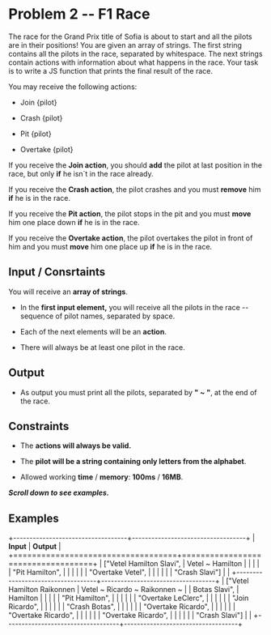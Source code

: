Problem 2 -- F1 Race
====================

The race for the Grand Prix title of Sofia is about to start and all the
pilots are in their positions! You are given an array of strings. The
first string contains all the pilots in the race, separated by
whitespace. The next strings contain actions with information about what
happens in the race. Your task is to write a JS function that prints the
final result of the race.

You may receive the following actions:

-   Join {pilot}

-   Crash {pilot}

-   Pit {pilot}

-   Overtake {pilot}

If you receive the **Join action**, you should **add** the pilot at last
position in the race, but only **if** he isn\`t in the race already.

If you receive the **Crash action**, the pilot crashes and you must
**remove** him **if** he is in the race.

If you receive the **Pit action**, the pilot stops in the pit and you
must **move** him one place down **if** he is in the race.

If you receive the **Overtake action**, the pilot overtakes the pilot in
front of him and you must **move** him one place up **if** he is in the
race.

Input / Consrtaints
-------------------

You will receive an **array of strings**.

-   In the **first input element,** you will receive all the pilots in
    the race -- sequence of pilot names, separated by space.

-   Each of the next elements will be an **action**.

-   There will always be at least one pilot in the race.

Output
------

-   As output you must print all the pilots, separated by **" \~ "**, at
    the end of the race.

Constraints
-----------

-   The **actions will always be valid.**

-   The **pilot will be a string containing only letters from the
    alphabet**.

<!-- -->

-   Allowed working **time** / **memory**: **100ms** / **16MB**.

***Scroll down to see examples.***

Examples
--------

+-----------------------------------+-----------------------------------+
| **Input**                         | **Output**                        |
+===================================+===================================+
| \[\"Vetel Hamilton Slavi\",       | Vetel \~ Hamilton                 |
|                                   |                                   |
| \"Pit Hamilton\",                 |                                   |
|                                   |                                   |
| \"Overtake Vetel\",               |                                   |
|                                   |                                   |
| \"Crash Slavi\"\]                 |                                   |
+-----------------------------------+-----------------------------------+
| \[\"Vetel Hamilton Raikonnen      | Vetel \~ Ricardo \~ Raikonnen \~  |
| Botas Slavi\",                    | Hamilton                          |
|                                   |                                   |
| \"Pit Hamilton\",                 |                                   |
|                                   |                                   |
| \"Overtake LeClerc\",             |                                   |
|                                   |                                   |
| \"Join Ricardo\",                 |                                   |
|                                   |                                   |
| \"Crash Botas\",                  |                                   |
|                                   |                                   |
| \"Overtake Ricardo\",             |                                   |
|                                   |                                   |
| \"Overtake Ricardo\",             |                                   |
|                                   |                                   |
| \"Overtake Ricardo\",             |                                   |
|                                   |                                   |
| \"Crash Slavi\"\]                 |                                   |
+-----------------------------------+-----------------------------------+
